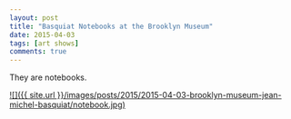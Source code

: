 ```yaml
---
layout: post
title: "Basquiat Notebooks at the Brooklyn Museum"
date: 2015-04-03
tags: [art shows]
comments: true
---
```

They are notebooks.

<a href='http://www.brooklynmuseum.org/exhibitions/basquiat_notebooks'>![]({{ site.url }}/images/posts/2015/2015-04-03-brooklyn-museum-jean-michel-basquiat/notebook.jpg)</a>

